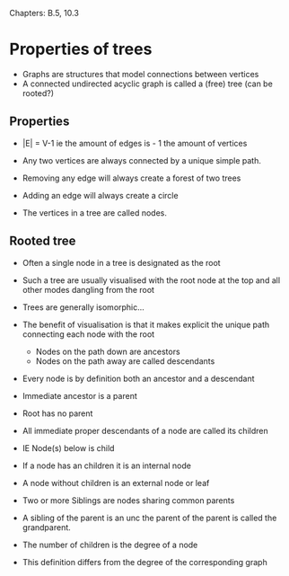 Chapters: B.5, 10.3


# Properties of trees

- Graphs are structures that model connections between vertices 
- A connected undirected acyclic graph is called a (free) tree (can be rooted?)
## Properties

- |E| = V-1 ie the amount of edges is - 1 the amount of vertices
- Any two vertices are always connected by a unique simple path. 
- Removing any edge will always create a forest of two trees
- Adding an edge will always create a circle

- The vertices in a tree are called nodes.

## Rooted tree
- Often a single node in a tree is designated as the root
- Such a tree are usually visualised with the root node at the top and all other modes dangling from the root
- Trees are generally isomorphic...
- The benefit of visualisation is that it makes explicit the unique path connecting each node with the root
	- Nodes on the path down are ancestors
	- Nodes on the path away are called descendants

- Every node is by definition both an ancestor and a descendant

- Immediate ancestor is a parent
- Root has no parent
- All immediate proper descendants of a node are called its children
- IE Node(s) below is child

- If a node has an children it is an internal node 
- A node without children is an external node or leaf
- Two or more Siblings are nodes sharing common parents
- A sibling of the parent is an unc the parent of the parent is called the grandparent.

- The number of children is the degree of a node 
- This definition differs from the degree of the corresponding graph